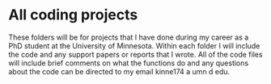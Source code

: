# All coding projects
These folders will be for projects that I have done during my career as a PhD student at the University of Minnesota. Within each folder I will include the code and any support papers or reports that I wrote. All of the code files will include brief comments on what the functions do and any questions about the code can be directed to my email kinne174 a umn d edu. 
